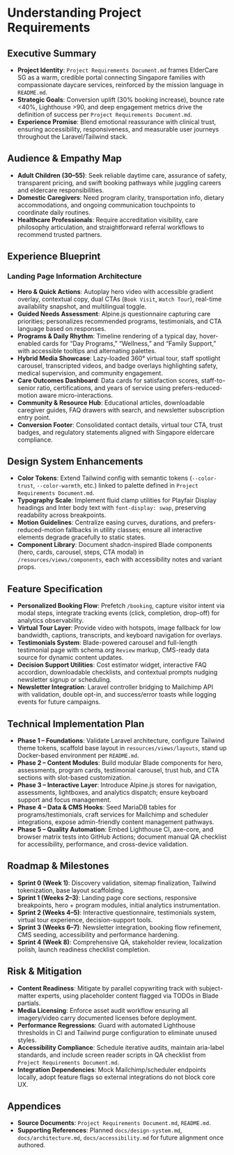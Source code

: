 # Understanding Project Requirements

## Executive Summary
- **Project Identity**: `Project Requirements Document.md` frames ElderCare SG as a warm, credible portal connecting Singapore families with compassionate daycare services, reinforced by the mission language in `README.md`.
- **Strategic Goals**: Conversion uplift (30% booking increase), bounce rate <40%, Lighthouse >90, and deep engagement metrics drive the definition of success per `Project Requirements Document.md`.
- **Experience Promise**: Blend emotional reassurance with clinical trust, ensuring accessibility, responsiveness, and measurable user journeys throughout the Laravel/Tailwind stack.

## Audience & Empathy Map
- **Adult Children (30–55)**: Seek reliable daytime care, assurance of safety, transparent pricing, and swift booking pathways while juggling careers and eldercare responsibilities.
- **Domestic Caregivers**: Need program clarity, transportation info, dietary accommodations, and ongoing communication touchpoints to coordinate daily routines.
- **Healthcare Professionals**: Require accreditation visibility, care philosophy articulation, and straightforward referral workflows to recommend trusted partners.

## Experience Blueprint
### Landing Page Information Architecture
- **Hero & Quick Actions**: Autoplay hero video with accessible gradient overlay, contextual copy, dual CTAs (`Book Visit`, `Watch Tour`), real-time availability snapshot, and multilingual toggle.
- **Guided Needs Assessment**: Alpine.js questionnaire capturing care priorities; personalizes recommended programs, testimonials, and CTA language based on responses.
- **Programs & Daily Rhythm**: Timeline rendering of a typical day, hover-enabled cards for “Day Programs,” “Wellness,” and “Family Support,” with accessible tooltips and alternating palettes.
- **Hybrid Media Showcase**: Lazy-loaded 360° virtual tour, staff spotlight carousel, transcripted videos, and badge overlays highlighting safety, medical supervision, and community engagement.
- **Care Outcomes Dashboard**: Data cards for satisfaction scores, staff-to-senior ratio, certifications, and years of service using prefers-reduced-motion aware micro-interactions.
- **Community & Resource Hub**: Educational articles, downloadable caregiver guides, FAQ drawers with search, and newsletter subscription entry point.
- **Conversion Footer**: Consolidated contact details, virtual tour CTA, trust badges, and regulatory statements aligned with Singapore eldercare compliance.

## Design System Enhancements
- **Color Tokens**: Extend Tailwind config with semantic tokens (`--color-trust`, `--color-warmth`, etc.) linked to palette defined in `Project Requirements Document.md`.
- **Typography Scale**: Implement fluid clamp utilities for Playfair Display headings and Inter body text with `font-display: swap`, preserving readability across breakpoints.
- **Motion Guidelines**: Centralize easing curves, durations, and prefers-reduced-motion fallbacks in utility classes; ensure all interactive elements degrade gracefully to static states.
- **Component Library**: Document shadcn-inspired Blade components (hero, cards, carousel, steps, CTA modal) in `/resources/views/components`, each with accessibility notes and variant props.

## Feature Specification
- **Personalized Booking Flow**: Prefetch `/booking`, capture visitor intent via modal steps, integrate tracking events (click, completion, drop-off) for analytics observability.
- **Virtual Tour Layer**: Provide video with hotspots, image fallback for low bandwidth, captions, transcripts, and keyboard navigation for overlays.
- **Testimonials System**: Blade-powered carousel and full-length testimonial page with schema.org `Review` markup, CMS-ready data source for dynamic content updates.
- **Decision Support Utilities**: Cost estimator widget, interactive FAQ accordion, downloadable checklists, and contextual prompts nudging newsletter signup or scheduling.
- **Newsletter Integration**: Laravel controller bridging to Mailchimp API with validation, double opt-in, and success/error toasts while logging events for future campaigns.

## Technical Implementation Plan
- **Phase 1 – Foundations**: Validate Laravel architecture, configure Tailwind theme tokens, scaffold base layout in `resources/views/layouts`, stand up Docker-based environment per `README.md`.
- **Phase 2 – Content Modules**: Build modular Blade components for hero, assessments, program cards, testimonial carousel, trust hub, and CTA sections with slot-based customization.
- **Phase 3 – Interactive Layer**: Introduce Alpine.js stores for navigation, assessments, lightboxes, and analytics dispatch; ensure keyboard support and focus management.
- **Phase 4 – Data & CMS Hooks**: Seed MariaDB tables for programs/testimonials, craft services for Mailchimp and scheduler integrations, expose admin-friendly content management pathways.
- **Phase 5 – Quality Automation**: Embed Lighthouse CI, axe-core, and browser matrix tests into GitHub Actions; document manual QA checklist for accessibility, performance, and cross-device validation.

## Roadmap & Milestones
- **Sprint 0 (Week 1)**: Discovery validation, sitemap finalization, Tailwind tokenization, base layout scaffolding.
- **Sprint 1 (Weeks 2–3)**: Landing page core sections, responsive breakpoints, hero + program modules, initial analytics instrumentation.
- **Sprint 2 (Weeks 4–5)**: Interactive questionnaire, testimonials system, virtual tour experience, decision-support tools.
- **Sprint 3 (Weeks 6–7)**: Newsletter integration, booking flow refinement, CMS seeding, accessibility and performance hardening.
- **Sprint 4 (Week 8)**: Comprehensive QA, stakeholder review, localization polish, launch readiness checklist completion.

## Risk & Mitigation
- **Content Readiness**: Mitigate by parallel copywriting track with subject-matter experts, using placeholder content flagged via TODOs in Blade partials.
- **Media Licensing**: Enforce asset audit workflow ensuring all imagery/video carry documented licenses before deployment.
- **Performance Regressions**: Guard with automated Lighthouse thresholds in CI and Tailwind purge configuration to eliminate unused styles.
- **Accessibility Compliance**: Schedule iterative audits, maintain aria-label standards, and include screen reader scripts in QA checklist from `Project Requirements Document.md`.
- **Integration Dependencies**: Mock Mailchimp/scheduler endpoints locally, adopt feature flags so external integrations do not block core UX.

## Appendices
- **Source Documents**: `Project Requirements Document.md`, `README.md`.
- **Supporting References**: Planned `docs/design-system.md`, `docs/architecture.md`, `docs/accessibility.md` for future alignment once authored.
